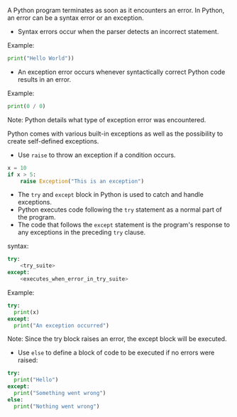 A Python program terminates as soon as it encounters an error. In Python, an error can be a syntax error or an exception.

- Syntax errors occur when the parser detects an incorrect statement.

Example:
```Python
print("Hello World"))
```

- An exception error occurs whenever syntactically correct Python code results in an error.

Example:
```Python
print(0 / 0)
```
Note: Python details what type of exception error was encountered.

Python comes with various built-in exceptions as well as the possibility to create self-defined exceptions.

- Use `raise` to throw an exception if a condition occurs.

```Python
x = 10
if x > 5:
	raise Exception("This is an exception")
```

- The `try` and `except` block in Python is used to catch and handle exceptions.
- Python executes code following the `try` statement as a normal part of the program.
- The code that follows the `except` statement is the program's response to any exceptions in the preceding `try` clause.

syntax:
```Python
try:
	<try_suite>
except:
	<executes_when_error_in_try_suite>
```

Example:
```Python
try:
  print(x)
except:
  print("An exception occurred")
```
Note: Since the try block raises an error, the except block will be executed.

- Use `else` to define a block of code to be executed if no errors were raised:

```Python
try:
  print("Hello")
except:
  print("Something went wrong")
else:
  print("Nothing went wrong")
```

